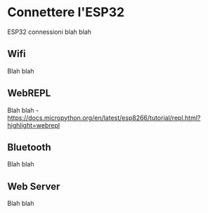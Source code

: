 # Connettere l'ESP32

ESP32 connessioni blah blah


<!-- ################################################################################# -->
## Wifi

Blah blah


<!-- ################################################################################# -->
## WebREPL

Blah blah - https://docs.micropython.org/en/latest/esp8266/tutorial/repl.html?highlight=webrepl


<!-- ################################################################################# -->
## Bluetooth

Blah blah


<!-- ################################################################################# -->
## Web Server

Blah blah



<br>
<br>
<br>

